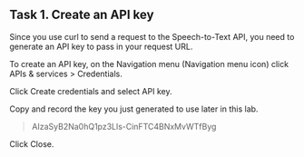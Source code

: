 ## Task 1. Create an API key
Since you use curl to send a request to the Speech-to-Text API, you need to generate an API key to pass in your request URL.

To create an API key, on the Navigation menu (Navigation menu icon) click APIs & services > Credentials.

Click Create credentials and select API key.

Copy and record the key you just generated to use later in this lab.
>AIzaSyB2Na0hQ1pz3Lls-CinFTC4BNxMvWTfByg

Click Close.

